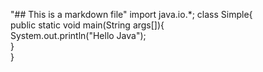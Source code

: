 "## This is a markdown file"
import java.io.*;
class Simple{  
    public static void main(String args[]){  
     System.out.println("Hello Java");  
    }  
}  
